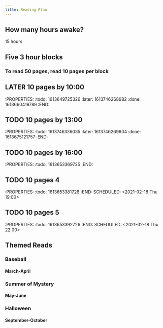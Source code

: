 ```yaml
---
title: Reading Plan
---
```


## How many hours awake?
15 hours 
## Five 3 hour blocks
### To read 50 pages, read 10 pages per block
## LATER 10 pages by 10:00 
:PROPERTIES:
:todo: 1613649725326
:later: 1613746268982
:done: 1613660419789
:END:
## TODO 10 pages by 13:00
:PROPERTIES:
:todo: 1613746336035
:later: 1613746269904
:done: 1613675121757
:END:
## TODO 10 pages by 16:00
:PROPERTIES:
:todo: 1613653369725
:END:
## TODO 10 pages 4
:PROPERTIES:
:todo: 1613653381728
:END:
SCHEDULED: <2021-02-18 Thu 19:00>
## TODO 10 pages 5 
:PROPERTIES:
:todo: 1613653392726
:END:
SCHEDULED: <2021-02-18 Thu 22:00>
## Themed Reads
### Baseball
#### March-April
### Summer of Mystery
#### May-June
### Halloween
#### September-October
